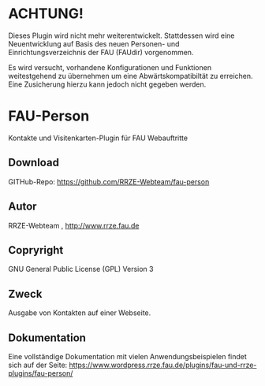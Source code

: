 # ACHTUNG! #

Dieses Plugin wird nicht mehr weiterentwickelt. Stattdessen wird eine Neuentwicklung auf Basis des neuen Personen- und Einrichtungsverzeichnis der FAU (FAUdir) vorgenommen.

Es wird versucht, vorhandene Konfigurationen und Funktionen weitestgehend zu übernehmen um eine Abwärtskompatibiltät zu erreichen. Eine Zusicherung hierzu kann jedoch nicht gegeben werden. 


# FAU-Person

Kontakte und Visitenkarten-Plugin für FAU Webauftritte  

## Download 

GITHub-Repo: https://github.com/RRZE-Webteam/fau-person


## Autor 
RRZE-Webteam , http://www.rrze.fau.de

## Copryright

GNU General Public License (GPL) Version 3


## Zweck 

Ausgabe von Kontakten auf einer Webseite.


## Dokumentation

Eine vollständige Dokumentation mit vielen Anwendungsbeispielen findet sich auf der Seite: 
https://www.wordpress.rrze.fau.de/plugins/fau-und-rrze-plugins/fau-person/

